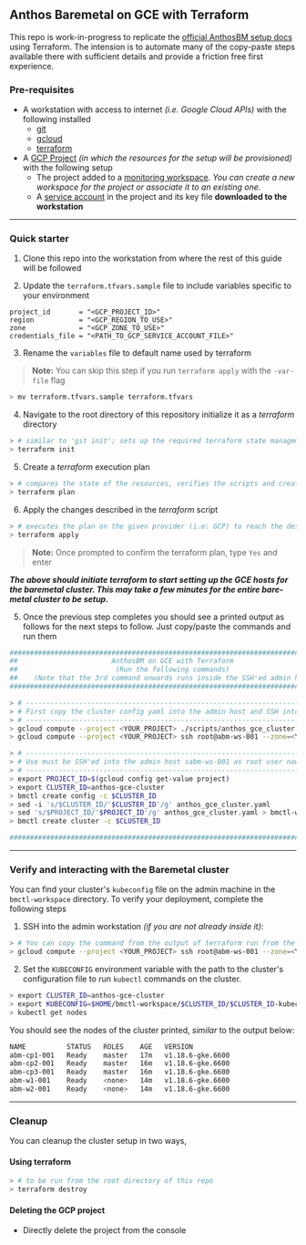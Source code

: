 
## Anthos Baremetal on GCE with Terraform

This repo is work-in-progress to replicate the [official AnthosBM setup docs](https://cloud.google.com/anthos/clusters/docs/bare-metal/1.6/try/gce-vms#vms) using Terraform. The intension is to automate many of the copy-paste steps available there with sufficient details and provide a friction free first experience.

### Pre-requisites

- A workstation with access to internet _(i.e. Google Cloud APIs)_ with the following installed
  - [git](https://www.atlassian.com/git/tutorials/install-git)
  - [gcloud](https://cloud.google.com/sdk/docs/install)
  - [terraform](https://learn.hashicorp.com/tutorials/terraform/install-cli)
- A [GCP Project](https://console.cloud.google.com/cloud-resource-manager?_ga=2.187862184.1029435410.1614837439-1338907320.1614299892) _(in which the resources for the setup will be provisioned)_ with the following setup
  - The project added to a [monitoring workspace](https://console.cloud.google.com/monitoring?_ga=2.23701946.1029435410.1614837439-1338907320.1614299892). _You can create a new workspace for the project or associate it to an existing one._
  - A [service account](https://pantheon.corp.google.com/iam-admin/serviceaccounts?_ga=2.199273646.1029435410.1614837439-1338907320.1614299892) in the project and its key file **downloaded to the workstation**
---
### Quick starter

1. Clone this repo into the workstation from where the rest of this guide will be followed

2. Update the `terraform.tfvars.sample` file to include variables specific to your environment
```
project_id       = "<GCP_PROJECT_ID>"
region           = "<GCP_REGION_TO_USE>"
zone             = "<GCP_ZONE_TO_USE>"
credentials_file = "<PATH_TO_GCP_SERVICE_ACCOUNT_FILE>"
```

3. Rename the `variables` file to default name used by terraform
> **Note:** You can skip this step if you run `terraform apply` with the `-var-file` flag
```sh
> mv terraform.tfvars.sample terraform.tfvars
```

4. Navigate to the root directory of this repository initialize it as a _terraform_ directory
```sh
> # similar to 'git init'; sets up the required terraform state management configurations
> terraform init
```

5. Create a _terraform_ execution plan
```sh
> # compares the state of the resources, verifies the scripts and creates an execution plan
> terraform plan
```

6. Apply the changes described in the _terraform_ script
```sh
> # executes the plan on the given provider (i.e: GCP) to reach the desired state of resources
> terraform apply
```
> **Note:** Once prompted to confirm the terraform plan, type `Yes` and enter

***The above should initiate terraform to start setting up the GCE hosts for the baremetal cluster. This may take a few minutes for the entire bare-metal cluster to be setup.***

5. Once the previous step completes you should see a printed output as follows for the next steps to follow. Just copy/paste the commands and run them
```sh
################################################################################
##                       AnthosBM on GCE with Terraform                       ##
##                        (Run the following commands)                        ##
##    (Note that the 3rd command onwards runs inside the SSH'ed admin host)   ##
################################################################################

> # ----------------------------------------------------------------------------
> # First copy the cluster config yaml into the admin host and SSH into it
> # ----------------------------------------------------------------------------
> gcloud compute --project <YOUR_PROJECT> ./scripts/anthos_gce_cluster.yaml root@abm-ws-001:~ --zone=<YOUR_ZONE>
> gcloud compute --project <YOUR_PROJECT> ssh root@abm-ws-001 --zone=<YOUR_ZONE>

> # ----------------------------------------------------------------------------
> # Use must be SSH'ed into the admin host sabm-ws-001 as root user now
> # ----------------------------------------------------------------------------
> export PROJECT_ID=$(gcloud config get-value project)
> export CLUSTER_ID=anthos-gce-cluster
> bmctl create config -c $CLUSTER_ID
> sed -i 's/$CLUSTER_ID/'$CLUSTER_ID'/g' anthos_gce_cluster.yaml
> sed 's/$PROJECT_ID/'$PROJECT_ID'/g' anthos_gce_cluster.yaml > bmctl-workspace/$CLUSTER_ID/$CLUSTER_ID.yaml
> bmctl create cluster -c $CLUSTER_ID

################################################################################
```
---
### Verify and interacting with the Baremetal cluster

You can find your cluster's `kubeconfig` file on the admin machine in the `bmctl-workspace` directory. To verify your deployment, complete the following steps

1. SSH into the admin workstation _(if you are not already inside it)_:
```sh
> # You can copy the command from the output of terraform run from the previous step
> gcloud compute --project <YOUR_PROJECT> ssh root@abm-ws-001 --zone=<YOUR_ZONE>
```

2. Set the `KUBECONFIG` environment variable with the path to the cluster's configuration file to run `kubectl` commands on the cluster.
```sh
> export CLUSTER_ID=anthos-gce-cluster
> export KUBECONFIG=$HOME/bmctl-workspace/$CLUSTER_ID/$CLUSTER_ID-kubeconfig
> kubectl get nodes
```

You should see the nodes of the cluster printed, _similar_ to the output below:
```sh
NAME          STATUS   ROLES    AGE   VERSION
abm-cp1-001   Ready    master   17m   v1.18.6-gke.6600
abm-cp2-001   Ready    master   16m   v1.18.6-gke.6600
abm-cp3-001   Ready    master   16m   v1.18.6-gke.6600
abm-w1-001    Ready    <none>   14m   v1.18.6-gke.6600
abm-w2-001    Ready    <none>   14m   v1.18.6-gke.6600
```
---

### Cleanup

You can cleanup the cluster setup in two ways,

#### Using terraform
```sh
> # to be run from the root directory of this repo
> terraform destroy
```

#### Deleting the GCP project
- Directly delete the project from the console
